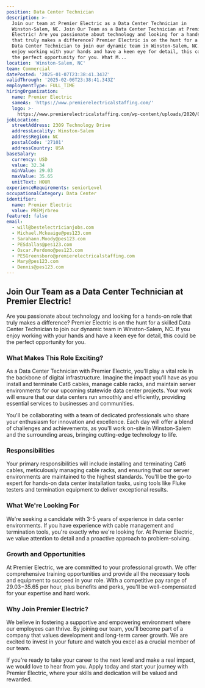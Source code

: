 ```yaml
---
position: Data Center Technician
description: >-
  Join our team at Premier Electric as a Data Center Technician in
  Winston-Salem, NC. Join Our Team as a Data Center Technician at Premier
  Electric! Are you passionate about technology and looking for a hands-on role
  that truly makes a difference? Premier Electric is on the hunt for a skilled
  Data Center Technician to join our dynamic team in Winston-Salem, NC. If you
  enjoy working with your hands and have a keen eye for detail, this could be
  the perfect opportunity for you. What M...
location: 'Winston-Salem, NC'
team: Commercial
datePosted: '2025-01-07T23:38:41.343Z'
validThrough: '2025-02-06T23:38:41.343Z'
employmentType: FULL_TIME
hiringOrganization:
  name: Premier Electric
  sameAs: 'https://www.premierelectricalstaffing.com/'
  logo: >-
    https://www.premierelectricalstaffing.com/wp-content/uploads/2020/05/Premier-Electrical-Staffing-logo.png
jobLocation:
  streetAddress: 2309 Technology Drive
  addressLocality: Winston-Salem
  addressRegion: NC
  postalCode: '27101'
  addressCountry: USA
baseSalary:
  currency: USD
  value: 32.34
  minValue: 29.03
  maxValue: 35.65
  unitText: HOUR
experienceRequirements: seniorLevel
occupationalCategory: Data Center
identifier:
  name: Premier Electric
  value: PREMjrbreo
featured: false
email:
  - will@bestelectricianjobs.com
  - Michael.Mckeaige@pes123.com
  - Sarahann.Moody@pes123.com
  - PESdallas@pes123.com
  - Oscar.Perdomo@pes123.com
  - PESGreensboro@premierelectricalstaffing.com
  - Mary@pes123.com
  - Dennis@pes123.com
---
```




## Join Our Team as a Data Center Technician at Premier Electric!

Are you passionate about technology and looking for a hands-on role that truly makes a difference? Premier Electric is on the hunt for a skilled Data Center Technician to join our dynamic team in Winston-Salem, NC. If you enjoy working with your hands and have a keen eye for detail, this could be the perfect opportunity for you.

### What Makes This Role Exciting?

As a Data Center Technician with Premier Electric, you'll play a vital role in the backbone of digital infrastructure. Imagine the impact you'll have as you install and terminate Cat6 cables, manage cable racks, and maintain server environments for our upcoming statewide data center projects. Your work will ensure that our data centers run smoothly and efficiently, providing essential services to businesses and communities.

You'll be collaborating with a team of dedicated professionals who share your enthusiasm for innovation and excellence. Each day will offer a blend of challenges and achievements, as you'll work on-site in Winston-Salem and the surrounding areas, bringing cutting-edge technology to life.

### Responsibilities

Your primary responsibilities will include installing and terminating Cat6 cables, meticulously managing cable racks, and ensuring that our server environments are maintained to the highest standards. You'll be the go-to expert for hands-on data center installation tasks, using tools like Fluke testers and termination equipment to deliver exceptional results.

### What We're Looking For

We're seeking a candidate with 3-5 years of experience in data center environments. If you have experience with cable management and termination tools, you're exactly who we're looking for. At Premier Electric, we value attention to detail and a proactive approach to problem-solving.

### Growth and Opportunities

At Premier Electric, we are committed to your professional growth. We offer comprehensive training opportunities and provide all the necessary tools and equipment to succeed in your role. With a competitive pay range of $29.03-$35.65 per hour, plus benefits and perks, you'll be well-compensated for your expertise and hard work.

### Why Join Premier Electric?

We believe in fostering a supportive and empowering environment where our employees can thrive. By joining our team, you'll become part of a company that values development and long-term career growth. We are excited to invest in your future and watch you excel as a crucial member of our team.

If you're ready to take your career to the next level and make a real impact, we would love to hear from you. Apply today and start your journey with Premier Electric, where your skills and dedication will be valued and rewarded.
